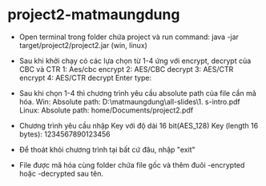 # project2-matmaungdung
- Open terminal trong folder chứa project và run command:
    java -jar target/project2/project2.jar (win, linux)
    
- Sau khi khởi chạy có các lựa chọn từ 1-4 ứng với encrypt, decrypt của CBC và CTR
      1: Aes/cbc encrypt
      2: AES/CBC decrypt
      3: AES/CTR encrypt
      4: AES/CTR decrypt
      Enter type:
- Sau khi chọn 1-4 thì chương trình yêu cầu absolute path của file cần mã hóa.
    Win:
      Absolute path:
      D:\matmaungdung\all-slides\1. s-intro.pdf
    Linux:
      Absolute path:
      home/Documents/project2.pdf
- Chương trình yêu cầu nhập Key với độ dài 16 bit(AES_128)
        Key (length 16 bytes):
        1234567890123456
- Để thoát khỏi chương trình tại bất cứ đâu, nhập "exit"
- File được mã hóa cùng folder chứa file gốc và thêm đuôi -encrypted hoặc -decrypted sau tên.
  
 
